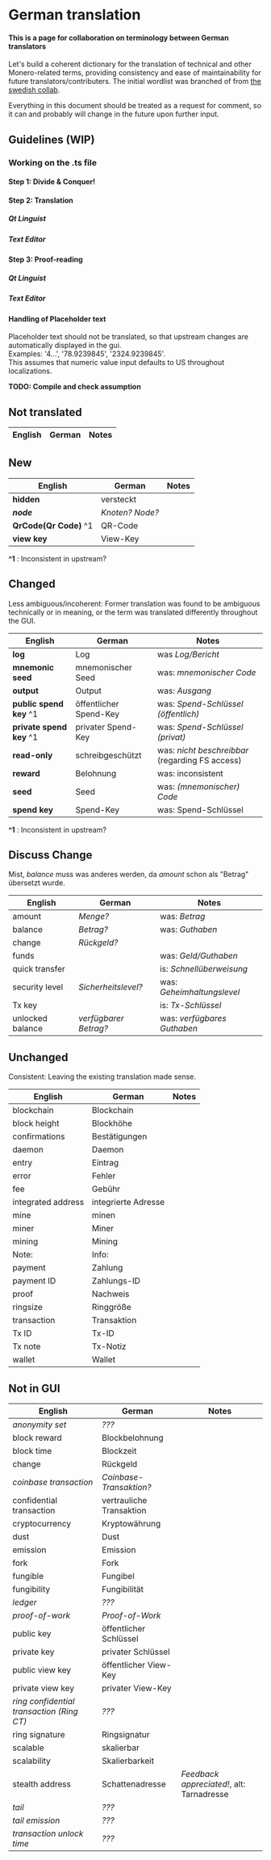 # German translation

#### This is a page for collaboration on terminology between German translators

Let's build a coherent dictionary for the translation of technical and other Monero-related terms, providing consistency and ease of maintainability for future translators/contributers. The initial wordlist was branched of from [the swedish collab](https://taiga.getmonero.org/project/erciccione-monero-localization/wiki/swedish-terminology). 

Everything in this document should be treated as a request for comment, so it can and probably will change in the future upon further input.

## Guidelines (WIP)

### Working on the .ts file
#### Step 1: Divide & Conquer!
#### Step 2: Translation
##### Qt Linguist
##### Text Editor
#### Step 3: Proof-reading
##### Qt Linguist
##### Text Editor

#### Handling of Placeholder text
Placeholder text should not be translated, so that upstream changes are automatically displayed in the gui.  
Examples: '4...',  '78.9239845', '2324.9239845'.  
This assumes that numeric value input defaults to US throughout localizations.

**TODO: Compile and check assumption**

## Not translated
| English                                     | German                   | Notes                                          |
| ------------------------------------------- | ---                      | ---                                            |


## New

| English                                     | German                   | Notes                                          |
| ------------------------------------------- | ---                      | ---                                            |
| **hidden**                                  | versteckt                |                                                |
| ***node***                                  | *Knoten? Node?*          |                                                |
| **QrCode(Qr Code)** ^1                      | QR-Code                  |                                                |
| **view key**                                | View-Key                 |                                                |

**^1** : Inconsistent in upstream?

## Changed

Less ambiguous/incoherent: Former translation was found to be ambiguous technically or in meaning, or the term was translated differently throughout the GUI.  

| English                                     | German                   | Notes                                          |
| ------------------------------------------- | ---                      | ---                                            |
| **log**                                     | Log                      | was *Log/Bericht*                              |
| **mnemonic seed**                           | mnemonischer Seed        | was: *mnemonischer Code*                       |
| **output**                                  | Output                   | was: *Ausgang*                                 |
| **public spend key**  ^1                    | öffentlicher Spend-Key   | was: *Spend-Schlüssel (öffentlich)*            |
| **private spend key**  ^1                   | privater Spend-Key       | was: *Spend-Schlüssel (privat)*                |
| **read-only**                               | schreibgeschützt         | was: *nicht beschreibbar* (regarding FS access) |
| **reward**                                  | Belohnung                | was: inconsistent                              |
| **seed**                                    | Seed                     | was: *(mnemonischer) Code*                     |
| **spend key**                               | Spend-Key                | was: Spend-Schlüssel                           |

**^1** : Inconsistent in upstream?  

## Discuss Change

Mist, *balance* muss was anderes werden, da *amount* schon als "Betrag" übersetzt wurde.

| English                                     | German                   | Notes                                          |
| ------------------------------------------- | ---                      | ---                                            |
| amount                                      | *Menge?*                 | was: *Betrag*                                  |
| balance                                     | *Betrag?*                | was: *Guthaben*                                |
| change                                      | *Rückgeld?*              |                                                |
| funds                                       |                          | was: *Geld/Guthaben*                           |
| quick transfer                              |                          | is: *Schnellüberweisung*                       |
| security level                              | *Sicherheitslevel?*      | was: *Geheimhaltungslevel*                     |
| Tx key                                      |                          | is: *Tx-Schlüssel*                             |
| unlocked balance                            | *verfügbarer Betrag?*    | was: *verfügbares Guthaben*                    |

## Unchanged

Consistent: Leaving the existing translation made sense.  

| English                                     | German                   | Notes                                          |
| ------------------------------------------- | ---                      | ---                                            |
| blockchain                                  | Blockchain               |                                                |
| block height                                | Blockhöhe                |                                                |
| confirmations                               | Bestätigungen            |                                                |
| daemon                                      | Daemon                   |                                                |
| entry                                       | Eintrag                  |                                                |
| error                                       | Fehler                   |                                                |
| fee                                         | Gebühr                   |                                                |
| integrated address                          | integrierte Adresse      |                                                |
| mine                                        | minen                    |                                                |
| miner                                       | Miner                    |                                                |
| mining                                      | Mining                   |                                                |
| Note:                                       | Info:                    |                                                |
| payment                                     | Zahlung                  |                                                |
| payment ID                                  | Zahlungs-ID              |                                                |
| proof                                       | Nachweis                 |                                                |
| ringsize                                    | Ringgröße                |                                                |
| transaction                                 | Transaktion              |                                                |
| Tx ID                                       | Tx-ID                    |                                                |
| Tx note                                     | Tx-Notiz                 |                                                |
| wallet                                      | Wallet                   |                                                |

## Not in GUI

| English                                     | German                   | Notes                                          |
| ------------------------------------------- | ---                      | ---                                            |
| *anonymity set*                             | *???*                    |                                                |
| block reward                                | Blockbelohnung           |                                                |
| block time                                  | Blockzeit                |                                                |
| change                                      | Rückgeld                 |                                                |
| *coinbase transaction*                      | *Coinbase-Transaktion?*  |                                                |
| confidential transaction                    | vertrauliche Transaktion |                                                |
| cryptocurrency                              | Kryptowährung            |                                                |
| dust                                        | Dust                     |                                                |
| emission                                    | Emission                 |                                                |
| fork                                        | Fork                     |                                                |
| fungible                                    | Fungibel                 |                                                |
| fungibility                                 | Fungibilität             |                                                |
| *ledger*                                    | *???*                    |                                                |
| *proof-of-work*                             | *Proof-of-Work*          |
| public key                                  | öffentlicher Schlüssel   |                                                |
| private key                                 | privater Schlüssel       |                                                |
| public view key                             | öffentlicher View-Key    |                                                |
| private view key                            | privater View-Key        |                                                |
| *ring confidential transaction (Ring CT)*   | *???*                    |                                                |
| ring signature                              | Ringsignatur             |                                                |
| scalable                                    | skalierbar               |                                                |
| scalability                                 | Skalierbarkeit           |                                                |
| stealth address                             | Schattenadresse          | _Feedback appreciated!_, alt: Tarnadresse      |
| *tail*                                      | *???*                    |                                                |
| *tail emission*                             | *???*                    |                                                |
| *transaction unlock time*                   | *???*                    |                                                |
